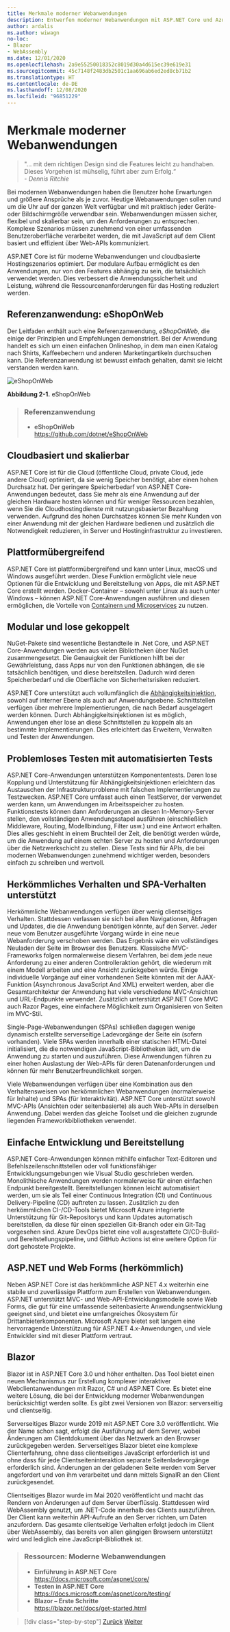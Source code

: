 ```yaml
---
title: Merkmale moderner Webanwendungen
description: Entwerfen moderner Webanwendungen mit ASP.NET Core und Azure | Merkmale moderner Webanwendungen
author: ardalis
ms.author: wiwagn
no-loc:
- Blazor
- WebAssembly
ms.date: 12/01/2020
ms.openlocfilehash: 2a9e55250018352c8019d30a4d615ec39e619e31
ms.sourcegitcommit: 45c7148f2483db2501c1aa696ab6ed2ed8cb71b2
ms.translationtype: HT
ms.contentlocale: de-DE
ms.lasthandoff: 12/08/2020
ms.locfileid: "96851229"
---
```

# <a name="characteristics-of-modern-web-applications"></a>Merkmale moderner Webanwendungen

> "… mit dem richtigen Design sind die Features leicht zu handhaben. Dieses Vorgehen ist mühselig, führt aber zum Erfolg.“  
> _\- Dennis Ritchie_

Bei modernen Webanwendungen haben die Benutzer hohe Erwartungen und größere Ansprüche als je zuvor. Heutige Webanwendungen sollen rund um die Uhr auf der ganzen Welt verfügbar und mit praktisch jeder Geräte- oder Bildschirmgröße verwendbar sein. Webanwendungen müssen sicher, flexibel und skalierbar sein, um den Anforderungen zu entsprechen. Komplexe Szenarios müssen zunehmend von einer umfassenden Benutzeroberfläche verarbeitet werden, die mit JavaScript auf dem Client basiert und effizient über Web-APIs kommuniziert.

ASP.NET Core ist für moderne Webanwendungen und cloudbasierte Hostingszenarios optimiert. Der modulare Aufbau ermöglicht es den Anwendungen, nur von den Features abhängig zu sein, die tatsächlich verwendet werden. Dies verbessert die Anwendungssicherheit und Leistung, während die Ressourcenanforderungen für das Hosting reduziert werden.

## <a name="reference-application-eshoponweb"></a>Referenzanwendung: eShopOnWeb

Der Leitfaden enthält auch eine Referenzanwendung, _eShopOnWeb_, die einige der Prinzipien und Empfehlungen demonstriert. Bei der Anwendung handelt es sich um einen einfachen Onlineshop, in dem man einen Katalog nach Shirts, Kaffeebechern und anderen Marketingartikeln durchsuchen kann. Die Referenzanwendung ist bewusst einfach gehalten, damit sie leicht verstanden werden kann.

![eShopOnWeb](./media/image2-1.png)

**Abbildung 2-1.** eShopOnWeb

> ### <a name="reference-application"></a>Referenzanwendung
>
> - **eShopOnWeb**  
>   <https://github.com/dotnet/eShopOnWeb>

## <a name="cloud-hosted-and-scalable"></a>Cloudbasiert und skalierbar

ASP.NET Core ist für die Cloud (öffentliche Cloud, private Cloud, jede andere Cloud) optimiert, da sie wenig Speicher benötigt, aber einen hohen Durchsatz hat. Der geringere Speicherbedarf von ASP.NET Core-Anwendungen bedeutet, dass Sie mehr als eine Anwendung auf der gleichen Hardware hosten können und für weniger Ressourcen bezahlen, wenn Sie die Cloudhostingdienste mit nutzungsbasierter Bezahlung verwenden. Aufgrund des hohen Durchsatzes können Sie mehr Kunden von einer Anwendung mit der gleichen Hardware bedienen und zusätzlich die Notwendigkeit reduzieren, in Server und Hostinginfrastruktur zu investieren.

## <a name="cross-platform"></a>Plattformübergreifend

ASP.NET Core ist plattformübergreifend und kann unter Linux, macOS und Windows ausgeführt werden. Diese Funktion ermöglicht viele neue Optionen für die Entwicklung und Bereitstellung von Apps, die mit ASP.NET Core erstellt werden. Docker-Container – sowohl unter Linux als auch unter Windows – können ASP.NET Core-Anwendungen ausführen und diesen ermöglichen, die Vorteile von [Containern und Microservices](../microservices/index.md) zu nutzen.

## <a name="modular-and-loosely-coupled"></a>Modular und lose gekoppelt

NuGet-Pakete sind wesentliche Bestandteile in .Net Core, und ASP.NET Core-Anwendungen werden aus vielen Bibliotheken über NuGet zusammengesetzt. Die Genauigkeit der Funktionen hilft bei der Gewährleistung, dass Apps nur von den Funktionen abhängen, die sie tatsächlich benötigen, und diese bereitstellen. Dadurch wird deren Speicherbedarf und die Oberfläche von Sicherheitsrisiken reduziert.

ASP.NET Core unterstützt auch vollumfänglich die [Abhängigkeitsinjektion](https://deviq.com/dependency-injection/), sowohl auf interner Ebene als auch auf Anwendungsebene. Schnittstellen verfügen über mehrere Implementierungen, die nach Bedarf ausgelagert werden können. Durch Abhängigkeitsinjektionen ist es möglich, Anwendungen eher lose an diese Schnittstellen zu koppeln als an bestimmte Implementierungen. Dies erleichtert das Erweitern, Verwalten und Testen der Anwendungen.

## <a name="easily-tested-with-automated-tests"></a>Problemloses Testen mit automatisierten Tests

ASP.NET Core-Anwendungen unterstützen Komponententests. Deren lose Kopplung und Unterstützung für Abhängigkeitsinjektionen erleichtern das Austauschen der Infrastrukturprobleme mit falschen Implementierungen zu Testzwecken. ASP.NET Core umfasst auch einen TestServer, der verwendet werden kann, um Anwendungen im Arbeitsspeicher zu hosten. Funktionstests können dann Anforderungen an diesen In-Memory-Server stellen, den vollständigen Anwendungsstapel ausführen (einschließlich Middleware, Routing, Modellbindung, Filter usw.) und eine Antwort erhalten. Dies alles geschieht in einem Bruchteil der Zeit, die benötigt werden würde, um die Anwendung auf einem echten Server zu hosten und Anforderungen über die Netzwerkschicht zu stellen. Diese Tests sind für APIs, die bei modernen Webanwendungen zunehmend wichtiger werden, besonders einfach zu schreiben und wertvoll.

## <a name="traditional-and-spa-behaviors-supported"></a>Herkömmliches Verhalten und SPA-Verhalten unterstützt

Herkömmliche Webanwendungen verfügen über wenig clientseitiges Verhalten. Stattdessen verlassen sie sich bei allen Navigationen, Abfragen und Updates, die die Anwendung benötigen könnte, auf den Server. Jeder neue vom Benutzer ausgeführte Vorgang würde in eine neue Webanforderung verschoben werden. Das Ergebnis wäre ein vollständiges Neuladen der Seite im Browser des Benutzers. Klassische MVC-Frameworks folgen normalerweise diesem Verfahren, bei dem jede neue Anforderung zu einer anderen Controlleraktion gehört, die wiederum mit einem Modell arbeiten und eine Ansicht zurückgeben würde. Einige individuelle Vorgänge auf einer vorhandenen Seite könnten mit der AJAX-Funktion (Asynchronous JavaScript And XML) erweitert werden, aber die Gesamtarchitektur der Anwendung hat viele verschiedene MVC-Ansichten und URL-Endpunkte verwendet. Zusätzlich unterstützt ASP.NET Core MVC auch Razor Pages, eine einfachere Möglichkeit zum Organisieren von Seiten im MVC-Stil.

Single-Page-Webanwendungen (SPAs) schließen dagegen wenige dynamisch erstellte serverseitige Ladevorgänge der Seite ein (sofern vorhanden). Viele SPAs werden innerhalb einer statischen HTML-Datei initialisiert, die die notwendigen JavaScript-Bibliotheken lädt, um die Anwendung zu starten und auszuführen. Diese Anwendungen führen zu einer hohen Auslastung der Web-APIs für deren Datenanforderungen und können für mehr Benutzerfreundlichkeit sorgen.

Viele Webanwendungen verfügen über eine Kombination aus den Verhaltensweisen von herkömmlichen Webanwendungen (normalerweise für Inhalte) und SPAs (für Interaktivität). ASP.NET Core unterstützt sowohl MVC-APIs (Ansichten oder seitenbasierte) als auch Web-APIs in derselben Anwendung. Dabei werden das gleiche Toolset und die gleichen zugrunde liegenden Frameworkbibliotheken verwendet.

## <a name="simple-development-and-deployment"></a>Einfache Entwicklung und Bereitstellung

ASP.NET Core-Anwendungen können mithilfe einfacher Text-Editoren und Befehlszeilenschnittstellen oder voll funktionsfähiger Entwicklungsumgebungen wie Visual Studio geschrieben werden. Monolithische Anwendungen werden normalerweise für einen einfachen Endpunkt bereitgestellt. Bereitstellungen können leicht automatisiert werden, um sie als Teil einer Continuous Integration (CI) und Continuous Delivery-Pipeline (CD) auftreten zu lassen. Zusätzlich zu den herkömmlichen CI-/CD-Tools bietet Microsoft Azure integrierte Unterstützung für Git-Repositorys und kann Updates automatisch bereitstellen, da diese für einen speziellen Git-Branch oder ein Git-Tag vorgesehen sind. Azure DevOps bietet eine voll ausgestattete CI/CD-Build- und Bereitstellungspipeline, und GitHub Actions ist eine weitere Option für dort gehostete Projekte.

## <a name="traditional-aspnet-and-web-forms"></a>ASP.NET und Web Forms (herkömmlich)

Neben ASP.NET Core ist das herkömmliche ASP.NET 4.x weiterhin eine stabile und zuverlässige Plattform zum Erstellen von Webanwendungen. ASP.NET unterstützt MVC- und Web-API-Entwicklungsmodelle sowie Web Forms, die gut für eine umfassende seitenbasierte Anwendungsentwicklung geeignet sind, und bietet eine umfangreiches Ökosystem für Drittanbieterkomponenten. Microsoft Azure bietet seit langem eine hervorragende Unterstützung für ASP.NET 4.x-Anwendungen, und viele Entwickler sind mit dieser Plattform vertraut.

## Blazor

Blazor ist in ASP.NET Core 3.0 und höher enthalten. Das Tool bietet einen neuen Mechanismus zur Erstellung komplexer interaktiver Webclientanwendungen mit Razor, C# und ASP.NET Core. Es bietet eine weitere Lösung, die bei der Entwicklung moderner Webanwendungen berücksichtigt werden sollte. Es gibt zwei Versionen von Blazor: serverseitig und clientseitig.

Serverseitiges Blazor wurde 2019 mit ASP.NET Core 3.0 veröffentlicht. Wie der Name schon sagt, erfolgt die Ausführung auf dem Server, wobei Änderungen am Clientdokument über das Netzwerk an den Browser zurückgegeben werden. Serverseitiges Blazor bietet eine komplexe Clienterfahrung, ohne dass clientseitiges JavaScript erforderlich ist und ohne dass für jede Clientseiteninteraktion separate Seitenladevorgänge erforderlich sind. Änderungen an der geladenen Seite werden vom Server angefordert und von ihm verarbeitet und dann mittels SignalR an den Client zurückgesendet.

Clientseitiges Blazor wurde im Mai 2020 veröffentlicht und macht das Rendern von Änderungen auf dem Server überflüssig. Stattdessen wird WebAssembly genutzt, um .NET-Code innerhalb des Clients auszuführen. Der Client kann weiterhin API-Aufrufe an den Server richten, um Daten anzufordern. Das gesamte clientseitige Verhalten erfolgt jedoch im Client über WebAssembly, das bereits von allen gängigen Browsern unterstützt wird und lediglich eine JavaScript-Bibliothek ist.

> ### <a name="references--modern-web-applications"></a>Ressourcen: Moderne Webanwendungen
>
> - **Einführung in ASP.NET Core**  
>   <https://docs.microsoft.com/aspnet/core/>
> - **Testen in ASP.NET Core**  
>   <https://docs.microsoft.com/aspnet/core/testing/>
> - **Blazor – Erste Schritte**  
>   <https://blazor.net/docs/get-started.html>

>[!div class="step-by-step"]
>[Zurück](index.md)
>[Weiter](choose-between-traditional-web-and-single-page-apps.md)
